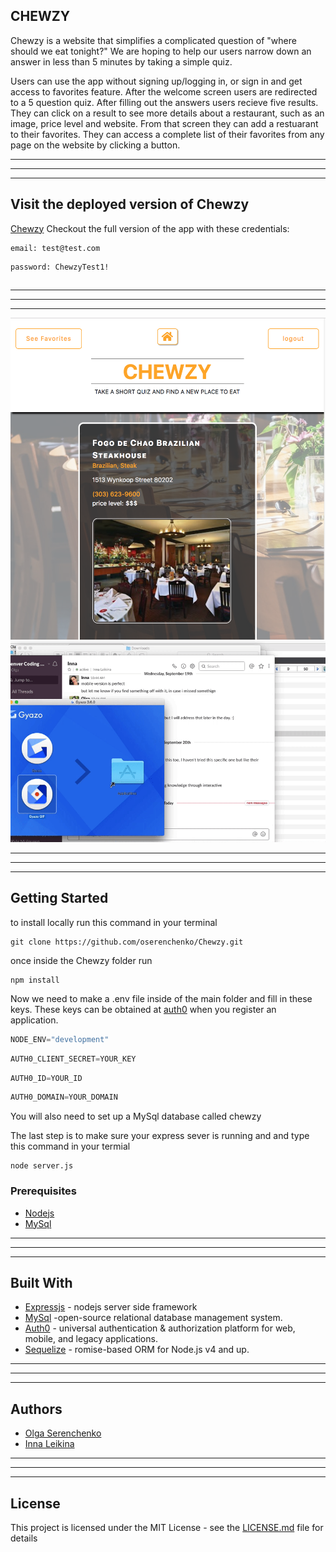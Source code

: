 ## CHEWZY

Chewzy is a website that simplifies a complicated question of "where should we eat tonight?"
We are hoping to help our users narrow down an answer in less than 5 minutes by taking a simple quiz.

Users can use the app without signing up/logging in, or sign in and get access to favorites feature. After the welcome screen users are redirected to a 5 question quiz. After filling out the answers users recieve five results. They can click on a result to see more details about a restaurant, such as an image, price level and website. From that screen they can add a restuarant to their favorites. They can access a complete list of their favorites from any page on the website by clicking a button.

______________
______________
______________
## Visit the deployed version of Chewzy
[Chewzy](https://sleepy-sierra-59381.herokuapp.com/)
Checkout the full version of the app with these credentials:
```
email: test@test.com
```
```
password: ChewzyTest1!
```
##  
______________
______________
______________

![homepage](chewzy.png)
![homepage](test.gif)

______________
______________
______________

## Getting Started
to install locally run this command in your terminal
```
git clone https://github.com/oserenchenko/Chewzy.git
```
once inside the Chewzy folder run 
```
npm install
```

Now we need to make a .env file inside of the main folder and fill in these keys.
These keys can be obtained at [auth0](https://auth0.com) when you register an application.

``` javascript
NODE_ENV="development"
```
``` javascript
AUTH0_CLIENT_SECRET=YOUR_KEY
```
``` javascript
AUTH0_ID=YOUR_ID
```
``` javascript
AUTH0_DOMAIN=YOUR_DOMAIN
```


You will also need to set up a MySql database called chewzy

The last step is to make sure your express sever is running and and type this command in your termial
```
node server.js
```

### Prerequisites

* [Nodejs](https://nodejs.org/)
* [MySql](https://www.mysql.com)


______________
______________
______________
## Built With

* [Expressjs](https://expressjs.com/) - nodejs server side framework
* [MySql](https://www.mysql.com) -open-source relational database management system.
* [Auth0](https://auth0.com) - universal authentication & authorization platform for web, mobile, and legacy applications.
* [Sequelize](http://docs.sequelizejs.com) - romise-based ORM for Node.js v4 and up.

______________
______________
______________
## Authors

* [Olga Serenchenko](https://github.com/oserenchenko)
* [Inna Leikina](https://github.com/innaleikina)

______________
______________
______________
## License

This project is licensed under the MIT License - see the [LICENSE.md](LICENSE.md) file for details
